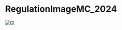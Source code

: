# RegulationImageMC_2024

[![CI](https://github.com/josePereiro/RegulationImageMC_2024.jl/actions/workflows/CI.yml/badge.svg)](https://github.com/josePereiro/RegulationImageMC_2024.jl/actions/workflows/CI.yml)
<!-- TODO: Make CODECOV work -->
<!-- [![Coverage](https://codecov.io/gh/josePereiro/RegulationImageMC_2024.jl/branch/main/graph/badge.svg)](https://codecov.io/gh/josePereiro/RegulationImageMC_2024.jl) -->


